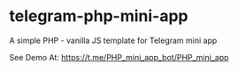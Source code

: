 # telegram-php-mini-app
A simple PHP - vanilla JS template for Telegram mini app

See Demo At:
https://t.me/PHP_mini_app_bot/PHP_mini_app
